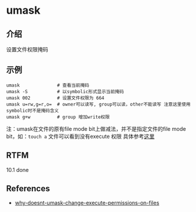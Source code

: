 
# umask 

## 介绍

设置文件权限掩码

## 示例

```text
umask              # 查看当前掩码
umask -S           # 以symbolic形式显示当前掩码
umask 002          # 设置文件权限为 664
umask u=rw,g=r,o=  # owner可以读写, group可以读，other不能读写 注意这里使用symbolic时不是掩码含义
umask g+w          # group 增加write权限
```

注：umask在文件的原有file mode bit上做减法，并不是指定文件的file mode bit，如：`touch a` 文件可以看到没有execute 权限
具体参考[这里][1]

## RTFM

10.1 done

## References

- [why-doesnt-umask-change-execute-permissions-on-files][1]

[1]: https://unix.stackexchange.com/questions/287278/why-doesnt-umask-change-execute-permissions-on-files